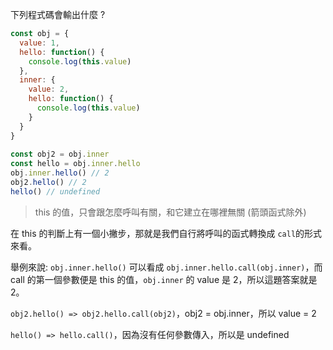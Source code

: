 下列程式碼會輸出什麼 ?
``` js
const obj = {
  value: 1,
  hello: function() {
    console.log(this.value)
  },
  inner: {
    value: 2,
    hello: function() {
      console.log(this.value)
    }
  }
}
  
const obj2 = obj.inner
const hello = obj.inner.hello
obj.inner.hello() // 2
obj2.hello() // 2
hello() // undefined
```

> this 的值，只會跟怎麼呼叫有關，和它建立在哪裡無關 (箭頭函式除外)

在 this 的判斷上有一個小撇步，那就是我們自行將呼叫的函式轉換成 `call`的形式來看。

舉例來說:
`obj.inner.hello()` 可以看成 `obj.inner.hello.call(obj.inner)`，而 call 的第一個參數便是 this 的值，`obj.inner` 的 value 是 2，所以這題答案就是 2。

`obj2.hello() => obj2.hello.call(obj2)`，obj2 = obj.inner，所以 value = 2

`hello() => hello.call()`，因為沒有任何參數傳入，所以是 undefined
